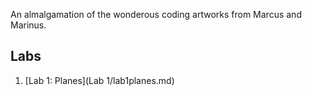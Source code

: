 An almalgamation of the wonderous coding artworks from Marcus and Marinus.
## Labs
1. [Lab 1: Planes](Lab 1/lab1planes.md)